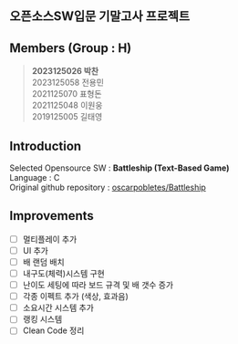 ## 오픈소스SW입문 기말고사 프로젝트

## Members (Group : H)

>**2023125026 박찬** <br>
>2023125058 전용민 <br>
>2021125070 표형돈 <br>
>2021125048 이원웅 <br>
>2019125005 길태영 <br>

## Introduction
Selected Opensource SW : **Battleship (Text-Based Game)** <br>
Language : C <br>
Original github repository : [oscarpobletes/Battleship](https://github.com/oscarpobletes/BattleShip) <br>
## Improvements
- [ ] 멀티플레이 추가
- [ ] UI 추가
- [ ] 배 랜덤 배치
- [ ] 내구도(체력)시스템 구현
- [ ] 난이도 세팅에 따라 보드 규격 및 배 갯수 증가
- [ ] 각종 이펙트 추가 (색상, 효과음)
- [ ] 소요시간 시스템 추가
- [ ] 랭킹 시스템
- [ ] Clean Code 정리

